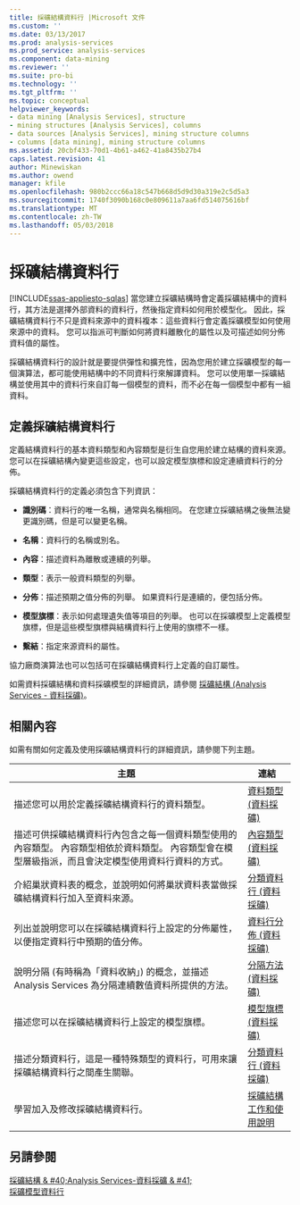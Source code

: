 ```yaml
---
title: 採礦結構資料行 |Microsoft 文件
ms.custom: ''
ms.date: 03/13/2017
ms.prod: analysis-services
ms.prod_service: analysis-services
ms.component: data-mining
ms.reviewer: ''
ms.suite: pro-bi
ms.technology: ''
ms.tgt_pltfrm: ''
ms.topic: conceptual
helpviewer_keywords:
- data mining [Analysis Services], structure
- mining structures [Analysis Services], columns
- data sources [Analysis Services], mining structure columns
- columns [data mining], mining structure columns
ms.assetid: 20cbf433-70d1-4b61-a462-41a8435b27b4
caps.latest.revision: 41
author: Minewiskan
ms.author: owend
manager: kfile
ms.openlocfilehash: 980b2ccc66a18c547b668d5d9d30a319e2c5d5a3
ms.sourcegitcommit: 1740f3090b168c0e809611a7aa6fd514075616bf
ms.translationtype: MT
ms.contentlocale: zh-TW
ms.lasthandoff: 05/03/2018
---
```

# <a name="mining-structure-columns"></a>採礦結構資料行
[!INCLUDE[ssas-appliesto-sqlas](../../includes/ssas-appliesto-sqlas.md)]
  當您建立採礦結構時會定義採礦結構中的資料行，其方法是選擇外部資料的資料行，然後指定資料如何用於模型化。 因此，採礦結構資料行不只是資料來源中的資料複本：這些資料行會定義採礦模型如何使用來源中的資料。 您可以指派可判斷如何將資料離散化的屬性以及可描述如何分佈資料值的屬性。  
  
 採礦結構資料行的設計就是要提供彈性和擴充性，因為您用於建立採礦模型的每一個演算法，都可能使用結構中的不同資料行來解譯資料。 您可以使用單一採礦結構並使用其中的資料行來自訂每一個模型的資料，而不必在每一個模型中都有一組資料。  
  
## <a name="defining-mining-structure-columns"></a>定義採礦結構資料行  
 定義結構資料行的基本資料類型和內容類型是衍生自您用於建立結構的資料來源。 您可以在採礦結構內變更這些設定，也可以設定模型旗標和設定連續資料行的分佈。  
  
 採礦結構資料行的定義必須包含下列資訊：  
  
-   **識別碼**：資料行的唯一名稱，通常與名稱相同。 在您建立採礦結構之後無法變更識別碼，但是可以變更名稱。  
  
-   **名稱**：資料行的名稱或別名。  
  
-   **內容**：描述資料為離散或連續的列舉。  
  
-   **類型**：表示一般資料類型的列舉。  
  
-   **分佈**：描述預期之值分佈的列舉。 如果資料行是連續的，便包括分佈。  
  
-   **模型旗標**：表示如何處理遺失值等項目的列舉。 也可以在採礦模型上定義模型旗標，但是這些模型旗標與結構資料行上使用的旗標不一樣。  
  
-   **繫結**：指定來源資料的屬性。  
  
 協力廠商演算法也可以包括可在採礦結構資料行上定義的自訂屬性。  
  
 如需資料採礦結構和資料採礦模型的詳細資訊，請參閱 [採礦結構 &#40;Analysis Services - 資料採礦&#41;](../../analysis-services/data-mining/mining-structures-analysis-services-data-mining.md)。  
  
## <a name="related-content"></a>相關內容  
 如需有關如何定義及使用採礦結構資料行的詳細資訊，請參閱下列主題。  
  
|主題|連結|  
|-----------|-----------|  
|描述您可以用於定義採礦結構資料行的資料類型。|[資料類型 &#40;資料採礦&#41;](../../analysis-services/data-mining/data-types-data-mining.md)|  
|描述可供採礦結構資料行內包含之每一個資料類型使用的內容類型。 內容類型相依於資料類型。 內容類型會在模型層級指派，而且會決定模型使用資料行資料的方式。|[內容類型 &#40;資料採礦&#41;](../../analysis-services/data-mining/content-types-data-mining.md)|  
|介紹巢狀資料表的概念，並說明如何將巢狀資料表當做採礦結構資料行加入至資料來源。|[分類資料行 &#40;資料採礦&#41;](../../analysis-services/data-mining/classified-columns-data-mining.md)|  
|列出並說明您可以在採礦結構資料行上設定的分佈屬性，以便指定資料行中預期的值分佈。|[資料行分佈 &#40;資料採礦&#41;](../../analysis-services/data-mining/column-distributions-data-mining.md)|  
|說明分隔 (有時稱為「資料收納」) 的概念，並描述 Analysis Services 為分隔連續數值資料所提供的方法。|[分隔方法 &#40;資料採礦&#41;](../../analysis-services/data-mining/discretization-methods-data-mining.md)|  
|描述您可以在採礦結構資料行上設定的模型旗標。|[模型旗標 &#40;資料採礦&#41;](../../analysis-services/data-mining/modeling-flags-data-mining.md)|  
|描述分類資料行，這是一種特殊類型的資料行，可用來讓採礦結構資料行之間產生關聯。|[分類資料行 &#40;資料採礦&#41;](../../analysis-services/data-mining/classified-columns-data-mining.md)|  
|學習加入及修改採礦結構資料行。|[採礦結構工作和使用說明](../../analysis-services/data-mining/mining-structure-tasks-and-how-tos.md)|  
  
## <a name="see-also"></a>另請參閱  
 [採礦結構 & #40;Analysis Services-資料採礦 & #41;](../../analysis-services/data-mining/mining-structures-analysis-services-data-mining.md)   
 [採礦模型資料行](../../analysis-services/data-mining/mining-model-columns.md)  
  
  
